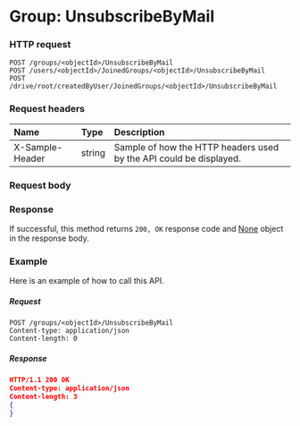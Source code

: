 # Group: UnsubscribeByMail


### HTTP request
```http
POST /groups/<objectId>/UnsubscribeByMail
POST /users/<objectId>/JoinedGroups/<objectId>/UnsubscribeByMail
POST /drive/root/createdByUser/JoinedGroups/<objectId>/UnsubscribeByMail

```
### Request headers
| Name       | Type | Description|
|:---------------|:--------|:----------|
| X-Sample-Header  | string  | Sample of how the HTTP headers used by the API could be displayed.|

### Request body

### Response
If successful, this method returns `200, OK` response code and [None](../resources/none.md) object in the response body.

### Example
Here is an example of how to call this API.
##### Request
```http
POST /groups/<objectId>/UnsubscribeByMail
Content-type: application/json
Content-length: 0
```
##### Response
```json
HTTP/1.1 200 OK
Content-type: application/json
Content-length: 3
{
}
```

<!-- uuid: 3ef22a3f-b397-4a7e-b97d-4008e81aeb7b
2015-10-09 18:31:37 UTC -->